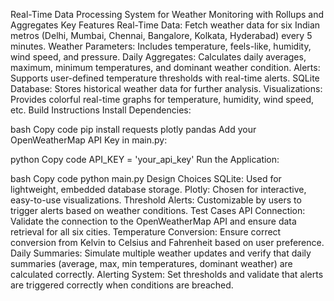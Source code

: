 Real-Time Data Processing System for Weather Monitoring with Rollups and Aggregates
Key Features
Real-Time Data: Fetch weather data for six Indian metros (Delhi, Mumbai, Chennai, Bangalore, Kolkata, Hyderabad) every 5 minutes.
Weather Parameters: Includes temperature, feels-like, humidity, wind speed, and pressure.
Daily Aggregates: Calculates daily averages, maximum, minimum temperatures, and dominant weather condition.
Alerts: Supports user-defined temperature thresholds with real-time alerts.
SQLite Database: Stores historical weather data for further analysis.
Visualizations: Provides colorful real-time graphs for temperature, humidity, wind speed, etc.
Build Instructions
Install Dependencies:

bash
Copy code
pip install requests plotly pandas
Add your OpenWeatherMap API Key in main.py:

python
Copy code
API_KEY = 'your_api_key'
Run the Application:

bash
Copy code
python main.py
Design Choices
SQLite: Used for lightweight, embedded database storage.
Plotly: Chosen for interactive, easy-to-use visualizations.
Threshold Alerts: Customizable by users to trigger alerts based on weather conditions.
Test Cases
API Connection: Validate the connection to the OpenWeatherMap API and ensure data retrieval for all six cities.
Temperature Conversion: Ensure correct conversion from Kelvin to Celsius and Fahrenheit based on user preference.
Daily Summaries: Simulate multiple weather updates and verify that daily summaries (average, max, min temperatures, dominant weather) are calculated correctly.
Alerting System: Set thresholds and validate that alerts are triggered correctly when conditions are breached.
